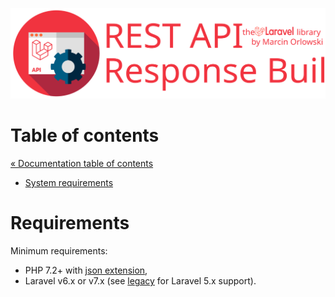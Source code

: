![REST API Response Builder for Laravel](../artwork/laravel-api-response-builder-logo.svg)

# Table of contents #

[« Documentation table of contents](README.md)

 * [System requirements](#requirements)

# Requirements #

 Minimum requirements:

  * PHP 7.2+ with [json extension](https://www.php.net/manual/en/book.json.php),
  * Laravel v6.x or v7.x (see [legacy](legacy.md) for Laravel 5.x support).


